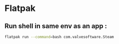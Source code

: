 # Flatpak

## Run shell in same env as an app :

```bash
flatpak run --command=bash com.valvesoftware.Steam
```
